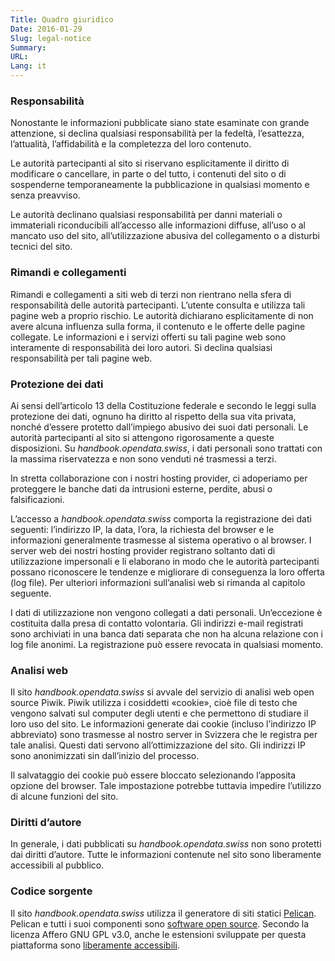 ```yaml
---
Title: Quadro giuridico
Date: 2016-01-29
Slug: legal-notice
Summary:
URL:
Lang: it
---
```


### Responsabilità

Nonostante le informazioni pubblicate siano state esaminate con grande attenzione, si declina qualsiasi responsabilità per la fedeltà, l’esattezza, l’attualità, l’affidabilità e la completezza del loro contenuto.

Le autorità partecipanti al sito si riservano esplicitamente il diritto di modificare o cancellare, in parte o del tutto, i contenuti del sito o di sospenderne temporaneamente la pubblicazione in qualsiasi momento e senza preavviso.

Le autorità declinano qualsiasi responsabilità per danni materiali o immateriali riconducibili all’accesso alle informazioni diffuse, all’uso o al mancato uso del sito, all’utilizzazione abusiva del collegamento o a disturbi tecnici del sito.

### Rimandi e collegamenti

Rimandi e collegamenti a siti web di terzi non rientrano nella sfera di responsabilità delle autorità partecipanti. L’utente consulta e utilizza tali pagine web a proprio rischio. Le autorità dichiarano esplicitamente di non avere alcuna influenza sulla forma, il contenuto e le offerte delle pagine collegate. Le informazioni e i servizi offerti su tali pagine web sono interamente di responsabilità dei loro autori. Si declina qualsiasi responsabilità per tali pagine web.

### Protezione dei dati

Ai sensi dell’articolo 13 della Costituzione federale e secondo le leggi sulla protezione dei dati, ognuno ha diritto al rispetto della sua vita privata, nonché d’essere protetto dall’impiego abusivo dei suoi dati personali. Le autorità partecipanti al sito si attengono rigorosamente a queste disposizioni. Su *handbook.opendata.swiss*, i dati personali sono trattati con la massima riservatezza e non sono venduti né trasmessi a terzi.

In stretta collaborazione con i nostri hosting provider, ci adoperiamo per proteggere le banche dati da intrusioni esterne, perdite, abusi o falsificazioni.

L’accesso a *handbook.opendata.swiss* comporta la registrazione dei dati seguenti: l’indirizzo IP, la data, l’ora, la richiesta del browser e le informazioni generalmente trasmesse al sistema operativo o al browser. I server web dei nostri hosting provider registrano soltanto dati di utilizzazione impersonali e li elaborano in modo che le autorità partecipanti possano riconoscere le tendenze e migliorare di conseguenza la loro offerta (log file). Per ulteriori informazioni sull’analisi web si rimanda al capitolo seguente.

I dati di utilizzazione non vengono collegati a dati personali. Un’eccezione è costituita dalla presa di contatto volontaria. Gli indirizzi e-mail registrati sono archiviati in una banca dati separata che non ha alcuna relazione con i log file anonimi. La registrazione può essere revocata in qualsiasi momento.

### Analisi web

Il sito *handbook.opendata.swiss* si avvale del servizio di analisi web open source Piwik. Piwik utilizza i cosiddetti «cookie», cioè file di testo che vengono salvati sul computer degli utenti e che permettono di studiare il loro uso del sito. Le informazioni generate dai cookie (incluso l’indirizzo IP abbreviato) sono trasmesse al nostro server in Svizzera che le registra per tale analisi. Questi dati servono all’ottimizzazione del sito. Gli indirizzi IP sono anonimizzati sin dall’inizio del processo.

Il salvataggio dei cookie può essere bloccato selezionando l’apposita opzione del browser. Tale impostazione potrebbe tuttavia impedire l’utilizzo di alcune funzioni del sito.

### Diritti d’autore

In generale, i dati pubblicati su *handbook.opendata.swiss* non sono protetti dai diritti d’autore. Tutte le informazioni contenute nel sito sono liberamente accessibili al pubblico.

### Codice sorgente

Il sito *handbook.opendata.swiss* utilizza il generatore di siti statici
[Pelican](http://getpelican.com).
Pelican e tutti i suoi componenti sono [software open source](https://github.com/getpelican/pelican).
Secondo la licenza Affero GNU GPL v3.0, anche le estensioni sviluppate per questa piattaforma sono
[liberamente accessibili](https://github.com/opendata-swiss/ogd-handbook-site).
